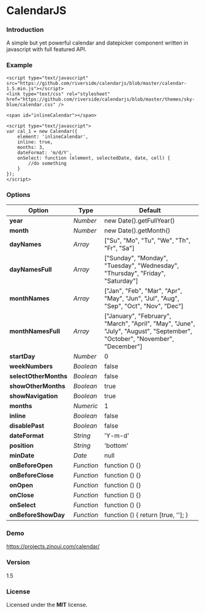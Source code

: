 # CalendarJS

### Introduction

A simple but yet powerful calendar and datepicker component written in javascript with full featured API.

### Example
```
<script type="text/javascript" src="https://github.com/riverside/calendarjs/blob/master/calendar-1.5.min.js"></script>
<link type="text/css" rel="stylesheet" href="https://github.com/riverside/calendarjs/blob/master/themes/sky-blue/calendar.css" />

<span id="inlineCalendar"></span>

<script type="text/javascript">
var cal_1 = new Calendar({
    element: 'inlineCalendar',
    inline: true,
    months: 3,
    dateFormat: 'm/d/Y',
    onSelect: function (element, selectedDate, date, cell) {
        //do something
    }
});
</script>
```
### Options

Option                | Type       | Default
-------               | ------     |-----------------------------
**year**              | *Number*   | new Date().getFullYear()
**month**             | *Number*   | new Date().getMonth()
**dayNames**          | *Array*    | ["Su", "Mo", "Tu", "We", "Th", "Fr", "Sa"]
**dayNamesFull**      | *Array*    | ["Sunday", "Monday", "Tuesday", "Wednesday", "Thursday", "Friday", "Saturday"]
**monthNames**        | *Array*    | ["Jan", "Feb", "Mar", "Apr", "May", "Jun", "Jul", "Aug", "Sep", "Oct", "Nov", "Dec"]
**monthNamesFull**    | *Array*    | ["January", "February", "March", "April", "May", "June", "July", "August", "September", "October", "November", "December"]
**startDay**          | *Number*   | 0
**weekNumbers**       | *Boolean*  | false
**selectOtherMonths** | *Boolean*  | false
**showOtherMonths**   | *Boolean*  | true
**showNavigation**    | *Boolean*  | true
**months**            | *Numeric*  | 1
**inline**            | *Boolean*  | false
**disablePast**       | *Boolean*  | false
**dateFormat**        | *String*   | 'Y-m-d'
**position**          | *String*   | 'bottom'
**minDate**           | *Date*     | null
**onBeforeOpen**      | *Function* | function () {}
**onBeforeClose**     | *Function* | function () {}
**onOpen**            | *Function* | function () {}
**onClose**           | *Function* | function () {}
**onSelect**          | *Function* | function () {}
**onBeforeShowDay**   | *Function* | function () { return [true, '']; }

### Demo
https://projects.zinoui.com/calendar/

### Version
1.5

### License
Licensed under the **MIT** license.
